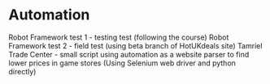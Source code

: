 # Automation
Robot Framework test 1 - testing test (following the course)
Robot Framework test 2 - field test (using beta branch of HotUKdeals site)
Tamriel Trade Center - small script using automation as a website parser to find lower prices in game stores (Using Selenium web driver and python directly)
